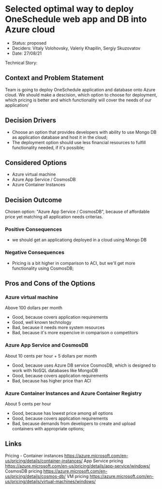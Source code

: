 # Selected optimal way to deploy OneSchedule web app and DB into Azure cloud

* Status: proposed
* Deciders: Vitaly Volohovsky, Valeriy Khapilin, Sergiy Skuzovatov
* Date: 27/08/21

Technical Story: 

## Context and Problem Statement

Team is going to deploy OneSchedule application and database onto Azure cloud.
We should make a descision, which option to choose for deployment, which pricing is better 
and which functionality will cover the needs of our application/ 

## Decision Drivers

* Choose an option that provides developers with ability to use Mongo DB as application database and host it in the cloud;
* The deployment option should use less financial resources to fulfill functionality needed, if it's possible; 


## Considered Options

* Azure virtual machine
* Azure App Service / CosmosDB
* Azure Container Instances


## Decision Outcome

Chosen option: "Azure App Service / CosmosDB", because of affordable price yet matching all application needs criterias.

### Positive Consequences 

* we should get an applicationg deployed in a cloud using Mongo DB

### Negative Consequences 

* Pricing is a bit higher in comparison to ACI, but we'll get more functionality using CosmosDB;

## Pros and Cons of the Options

### Azure virtual machine

Above 100 dollars per month

* Good, because covers application requirements
* Good, well known technology
* Bad, because it needs more system resources
* Bad, because it's more expencive in comparison o competitors


### Azure App Service and CosmosDB

About 10 cents per hour + 5 dollars per month

* Good, because uses Azure DB service CosmosDB, which is designed to work with NoSQL databases like MongoDB
* Good, because covers application requirements
* Bad, because has higher price than ACI


### Azure Container Instances and Azure Container Registry

About 5 cents per hour 

* Good, because has lowest price among all options
* Good, because covers application requirements
* Bad, because demands from developers to create and upload containers with appropriate options;


## Links 

Pricing - Container instances https://azure.microsoft.com/en-us/pricing/details/container-instances/
App Service pricing https://azure.microsoft.com/en-us/pricing/details/app-service/windows/
CosmosDB pricing https://azure.microsoft.com/en-us/pricing/details/cosmos-db/
VM pricing https://azure.microsoft.com/en-us/pricing/details/virtual-machines/windows/